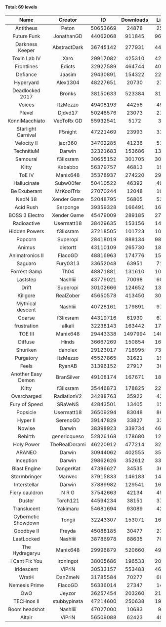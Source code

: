 #### Total: 69 levels

| Name | Creator | ID | Downloads | Likes |
|:---:|:---:|:---:|:---:|:---:|
| Antitheus | Peton | 50653669 | 24878 | 2545
| Future Funk | JonathanGD | 44062068 | 911845 | 96173
| Darkness Keeper | AbstractDark | 36745142 | 277931 | 44237
| Toxin Lab IV | Xaro | 29917082 | 425310 | 42299
| Frontlines | Edicts | 32927589 | 464744 | 40982
| Defiance | Jaasim | 29430891 | 154322 | 22279
| Hyperyard | Alex1304 | 48227651 | 20730 | 2730
| Deadlocked 2017 | Bronks | 38150633 | 523384 | 31899
| Voices | ItzMezzo | 49408193 | 44256 | 4563
| Plevel | Djdvd17 | 50246576 | 23073 | 2730
| KonniMacchiato | VecToRx GD | 55932541 | 5172 | 356
| Starlight Carnival | F5night | 47221469 | 23993 | 3108
| Velocity II | jacr360 | 34702285 | 41236 | 5114
| TechnitiuM | Darwin | 32321683 | 153686 | 13593
| Samourai | f3lixsram | 30655152 | 301705 | 30855
| Kitty | Kebabbo | 56379757 | 46813 | 1984
| ToE IV  | Manix648 | 35378937 | 274220 | 29707
| Hallucinate | Subw00fer | 50410522 | 46392 | 4940
| Be Exuberant | MrKoolTrix | 27070244 | 12048 | 1008
| NeoN 18 | Xender Game | 52048795 | 56805 | 5317
| Acid Rush | Serponge | 39359328 | 166491 | 16352
| BOSS 3 Electro | Xender Game | 45479009 | 289185 | 27034
| Radioactive | Usermatt18 | 38429635 | 153156 | 14831
| Hidden Powers | f3lixsram | 37218505 | 101723 | 10242
| Popcorn | Superopi | 28418019 | 888134 | 98371
| Animus | distortt | 43110109 | 265730 | 18701
| Animatronics II | FlacoGD | 48816963 | 174776 | 15939
| Saguaro | Fury0313 | 33652048 | 63951 | 7197
| Forrest Gamp | Th04 | 48871881 | 131610 | 10755
| Laststep | NashIiii | 43779021 | 70098 | 6032
| Drift | Superopi | 30102666 | 124652 | 13868
| Killgore | RealZober | 45650578 | 413450 | 30651
| Mythical descent | NashIiii | 40728161 | 179891 | 9775
| Coarse | f3lixsram | 44319716 | 61930 | 6794
| frustration | alkali | 32238143 | 163442 | 17765
| TOE III | Manix648 | 29443338 | 1497994 | 140191
| Diffuse | Hinds | 36667269 | 150854 | 16292
| Shuriken | danolex | 29123017 | 718995 | 73447
| Purgatory | ItzMezzo | 45527865 | 31621 | 1985
| Feels | RyanAB | 31396152 | 27917 | 3636
| Another Easy Demon | BranSilver | 49108174 | 167671 | 18259
| Kitty | f3lixsram | 35446873 | 178825 | 22325
| Overcharged | RadiationV2 | 34288763 | 35922 | 4341
| Fury of Speed | SRaVeNS | 42843501 | 13405 | 1551
| Popsicle | Usermatt18 | 36509294 | 83048 | 8607
| Hyper II | SerenoGD | 39147829 | 33827 | 3354
| Nowise | Darwin | 38398923 | 339734 | 46536
| Rebirth | genericqueso | 52826168 | 178680 | 12584
| Holy Power | TheRealDorami | 46220912 | 477214 | 32787
| ARANEO | Darwin | 30944062 | 402555 | 35171
| Inception | Darwin | 29862626 | 352612 | 33190
| Blast Engine | DangerKat | 47396627 | 34535 | 3653
| Stormbringer | Marwec | 37915833 | 146183 | 14290
| Interstellar | Darwin | 37889982 | 129541 | 16700
| Fiery cauldron | N R G | 37542663 | 42134 | 4592
| Duster | Torch121 | 44594234 | 38151 | 3723
| Translucent | Yakimaru | 54681694 | 93089 | 4221
| Cybernetic Showdown  | Tongii | 32243307 | 153071 | 16753
| Goodbye II | Freyda | 45088185 | 30477 | 2313
| LastLocked | NashIiii | 38786978 | 88635 | 7064
| The Hydragaryu | Manix648 | 29996879 | 520660 | 49149
| I Cant Fix You | IronIngot | 38005686 | 196533 | 20131
| Iridescent | ViPriN | 30533157 | 553483 | 46911
| WratH | DanZmeN | 31785584 | 70277 | 6986
| Nemesis Prime | FlacoGD | 56336014 | 27347 | 1451
| OwO | Jeyzor | 36257454 | 203260 | 21313
| TECHnos II | stubbypinata | 47214600 | 250638 | 19853
| Boom headshot | NashIiii | 47027000 | 10683 | 946
| Altair | ViPriN | 56509088 | 62423 | 4040
